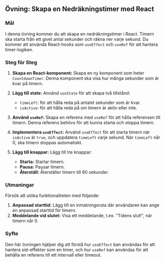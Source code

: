 ## Övning: Skapa en Nedräkningstimer med React

### Mål

I denna övning kommer du att skapa en nedräkningstimer i React. Timern ska starta från ett givet antal sekunder och räkna ner varje sekund. Du kommer att använda React-hooks som `useEffect` och `useRef` för att hantera timer-logiken.

### Steg för Steg

1. **Skapa en React-komponent:**
   Skapa en ny komponent som heter `CountdownTimer`. Denna komponent ska visa hur många sekunder som är kvar på timern.

2. **Lägg till state:**
   Använd `useState` för att skapa två tillstånd:

   - `timeLeft`: för att hålla reda på antalet sekunder som är kvar.
   - `isActive`: för att hålla reda på om timern är aktiv eller inte.

3. **Använd `useRef`:**
   Skapa en referens med `useRef` för att hålla referensen till timern. Denna referens behövs för att kunna starta och stoppa timern.

4. **Implementera `useEffect`:**
   Använd `useEffect` för att starta timern när `isActive` är `true`, och uppdatera `timeLeft` varje sekund. När `timeLeft` når 0, ska timern stoppas automatiskt.

5. **Lägg till knappar:**
   Lägg till tre knappar:
   - **Starta:** Startar timern.
   - **Pausa:** Pausar timern.
   - **Återställ:** Återställer timern till 60 sekunder.


### Utmaningar

Försök att utöka funktionaliteten med följande:

1. **Anpassad starttid:** Lägg till en inmatningsruta där användaren kan ange en anpassad starttid för timern.
2. **Meddelande vid slutet:** Visa ett meddelande, t.ex. "Tidens slut!", när timern når 0.

### Syfte

Den här övningen hjälper dig att förstå hur `useEffect` kan användas för att hantera sid-effekter som en timer, och hur `useRef` kan användas för att behålla en referens till ett intervall eller timeout.
